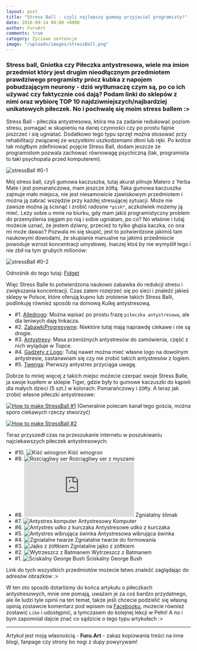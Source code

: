 ```yaml
---
layout: post
title: "Stress Ball - czyli najlepszy gumowy przyjaciel programisty!"
date: 2016-09-14 00:00 +0000
author: FuruArt
comments: true
category: Życiowe sentencje
image: "/uploads/images/stressBall.png"
---
```

### Stress ball, Gniotka czy Piłeczka antystresowa, wiele ma imion przedmiot który jest drugim nieodłącznym przedmiotem prawdziwego programisty prócz kubka z napojem pobudzającym neurony - dziś wytłumaczę czym są, po co ich używać czy faktycznie coś dają? Podam linki do sklepów z nimi oraz wybiorę TOP 10 najdziwniejszych/najbardziej unikatowych piłeczek. No i pochwalę się moim stress ballem :> 

Stress Ball - piłeczka antystresowa, która ma za zadanie redukować poziom stresu, pomagać w skupieniu na danej czynności czy po prostu fajnie piszczeć i się ugniatać. Dodatkowo tego typu sprzęt można stosować przy rehabilitacji związanej ze wszystkimi uszkodzeniami dłoni lub ręki. Po krótce tak mógłbym zdefiniować pojęcie Stress Ball, dodam jeszcze że programistom pozwala zachować równowagę psychiczną (tak, programista to taki psychopata przed komputerem).

<!--more-->

![stressBall #0-1](https://s19.postimg.org/hf47u43c3/12728592_1026094100780583_1679754457_n_jpg_ig_ca.jpg)

Mój stress ball, czyli gumowa kaczuszka, tutaj akurat pilnuje Matero z Yerba Mate i jest pomarańczowa, mam jeszcze żółtą. Taka gumowa kaczuszka zajmuje mało miejsca, nie jest niesamowicie zjawiskowym przedmiotem i można ją zabrać wszędzie przy każdej stresującej sytuacji. Może nie zawsze można ją ścisnąć i zrobić radosne `*pisk*`, aczkolwiek możemy ją mieć. Leży sobie u mnie na biurku, gdy mam jakiś programistyczny problem do przemyślenia sięgam po nią i sobie ugniatam, po co? No właśnie i tutaj możecie uznać, że jestem dziwny, przecież to tylko głupia kaczka, co ona mi może dawać? Pozwala mi się skupić, jest to potwierdzone jakimiś tam naukowymi dowodami, że skupianie manualne na jakimś przedmiocie powoduje wzrost koncentracji umysłowej. Inaczej ktoś by nie wymyślił tego i nie zbił na tym grubych milionów:

![stressBall #0-2](http://image.prntscr.com/image/e7635fd7388f408aa97b4916ec3b3cbd.png)

Odnośnik do tego tutaj: [Fidget](https://www.kickstarter.com/projects/antsylabs/fidget-cube-a-vinyl-desk-toy)

Więc Stress Balle to potwierdzona naukowo zabawka do redukcji stresu i zwiększania koncentracji. Czas zatem rozejrzeć się po sieci i znaleźć jakieś sklepy w Polsce, które oferują kupno lub zrobienie takich Stress Balli, podlinkuję również sposób na domową Kulkę antystresową. 

* #1. [Alledrogo](http://allegro.pl/listing/listing.php?order=qd&string=PIŁECZKA+PIŁKA+ANTYSTRESOWA+gniotek+zabawka+TORUŃ&bmatch=base-relevance-w2-bab-1-1-0812): Można wpisać po prostu frazę `piłeczka antystresowa`, ale dla leniwych daję linkacza.
* #2. [ZabawkiProgresywne](http://zabawkiprogresywne.pl/search?orderby=position&orderway=desc&search_query=Antystres): Niektóre tutaj mają naprawdę ciekawe i nie są drogie.
* #3. [Antystresy](http://www.antystresy.pl): Masa przeróżnych antystresów do zamówienia, część z nich wyląduje w Topce.
* #4. [Gadżety z Logo](http://gadzety-z-logo.pl/11/kategoria/59/antystresy.html): Tutaj nawet można mieć własne logo na dowolnym antystresie, zastanawiam się czy nie zrobić takich antystresów z logiem.
* #5. [Twenga](http://www.twenga.pl/pilka-antystresowa.html): Pierwszy antystres przyciąga uwagę.

Dobrze to mniej więcej z takich miejsc możecie czerpać swoje Stress Balle, ja swoje kupiłem w sklepie Tiger, gdzie były to gumowe kaczuszki do kąpieli dla małych dzieci (5 szt.) w kolorach: Pomarańczowy i żółty. A teraz jak zrobić własne piłeczki antystresowe:

[![How to make StressBall #1](http://image.prntscr.com/image/1cba73e3329f40909099d2467d47c355.png)](https://www.youtube.com/watch?v=SyfxIryiD8A "How to Make Ninja Squishy Balls!") (Generalnie polecam kanał tego gościa, można sporo ciekawych rzeczy stworzyć)

[![How to make StressBall #2](http://image.prntscr.com/image/55dd3558a2e84dbdb4feada04da0a3aa.png)](https://www.youtube.com/watch?v=XLlEDzWU-o8 "How to Make DIY Slime Stress Balls")

Teraz przyszedł czas na przeszukanie internetu w poszukiwaniu najciekawszych piłeczek antystresowych:

* #10. ![Kiść winogron](http://www.szugizmo.pl/446-thickbox/kisc-winogron.jpg) Kiść winogron
* #9. ![Rozciągliwy ser](http://zabawkiprogresywne.pl/84-180-large/szwajcarski-ser-z-myszkami-w-srodku.jpg) Rozciągliwy ser z myszami
* #8. ![Zgniatalny ślimak](http://zabawkiprogresywne.pl/3009-squeezy-snail.html) Zgniatalny ślimak
* #7. ![Antystres komputer](http://www.antystresy.pl/media/DIR_123/DIR_17212/DIR_128011/680739_komputer_antystres.jpg) Antystresowy Komputer
* #6. ![Antystres udko z kurczaka](http://www.antystresy.pl/media/DIR_123/DIR_17212/DIR_128011/680833_udko_antystresy.jpg) Antystresowe udko z kurczaka
* #5. ![Antystres wibrująca świnka](http://www.antystresy.pl/media/Zwierzeta/680156_wibrujaca_swinka_antystresowy_.jpg) Antystresowa wibrująca świnka
* #4. ![Zgniatalne twarze](http://i.ebayimg.com/images/g/HDAAAOSw3xJVbmxq/s-l1600.jpg) Zgniatalne twarze do formowania
* #3. ![Jajko z żółtkiem](http://i.ebayimg.com/images/g/CRkAAOSwvg9XcjCX/s-l1600.jpg) Zgniatalne jajko z zółtkiem
* #2. ![Wytrzeszcz z Batmanem](http://i.ebayimg.com/images/g/crYAAOSwAvJW87KQ/s-l500.jpg) Wytrzeszcz z Batmanem
* #1. ![Ściskalny George Bush](http://i.ebayimg.com/images/g/0dUAAOSwpDdVdkDe/s-l1600.jpg) Ściskalny George Bush

Link do tych wszystkich przedmiotów możecie łatwo znaleźć zaglądając do adresów obrazków :> 

W ten oto sposób dotarliśmy do końca artykułu o piłeczkach antystresowych, mnie one pomają, uważam je za coś bardzo przydatnego, ale ile ludzi tyle opinii na ten temat, także jeśli chcecie podzielić się własną opinią zostawcie komentarz pod wpisem na [Facebooku](https://fb.com/furuart), możecie również zostawić `Like` i udostępnić, a tymczasem do kolejnej lekcji w Pełni! A no i bym zapomniał dajcie znać co sądzicie o tego typu artykułach :>

---

Artykuł jest moją własnością - **Furu.Art** - zakaz kopiowania treści na inne blogi, fanpage czy strony bo nogi z dupy powyrywam!